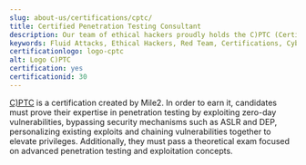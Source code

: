 ```yaml
---
slug: about-us/certifications/cptc/
title: Certified Penetration Testing Consultant
description: Our team of ethical hackers proudly holds the C)PTC (Certified Penetration Testing Consultant) certification, among many others.
keywords: Fluid Attacks, Ethical Hackers, Red Team, Certifications, Cybersecurity, Pentesters, Whitehat Hackers, CPTC
certificationlogo: logo-cptc
alt: Logo C)PTC
certification: yes
certificationid: 30
---
```


[C)PTC](https://www.mile2.com/cptc_outline/)
is a certification created by Mile2.
In order to earn it,
candidates must prove their expertise in penetration testing
by exploiting zero-day vulnerabilities,
bypassing security mechanisms such as ASLR and DEP,
personalizing existing exploits
and chaining vulnerabilities together
to elevate privileges.
Additionally,
they must pass a theoretical exam
focused on advanced penetration testing and exploitation concepts.
